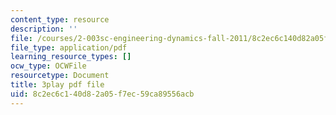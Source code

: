 ```yaml
---
content_type: resource
description: ''
file: /courses/2-003sc-engineering-dynamics-fall-2011/8c2ec6c140d82a05f7ec59ca89556acb_p9DHjoLS3GA.pdf
file_type: application/pdf
learning_resource_types: []
ocw_type: OCWFile
resourcetype: Document
title: 3play pdf file
uid: 8c2ec6c1-40d8-2a05-f7ec-59ca89556acb
---
```

